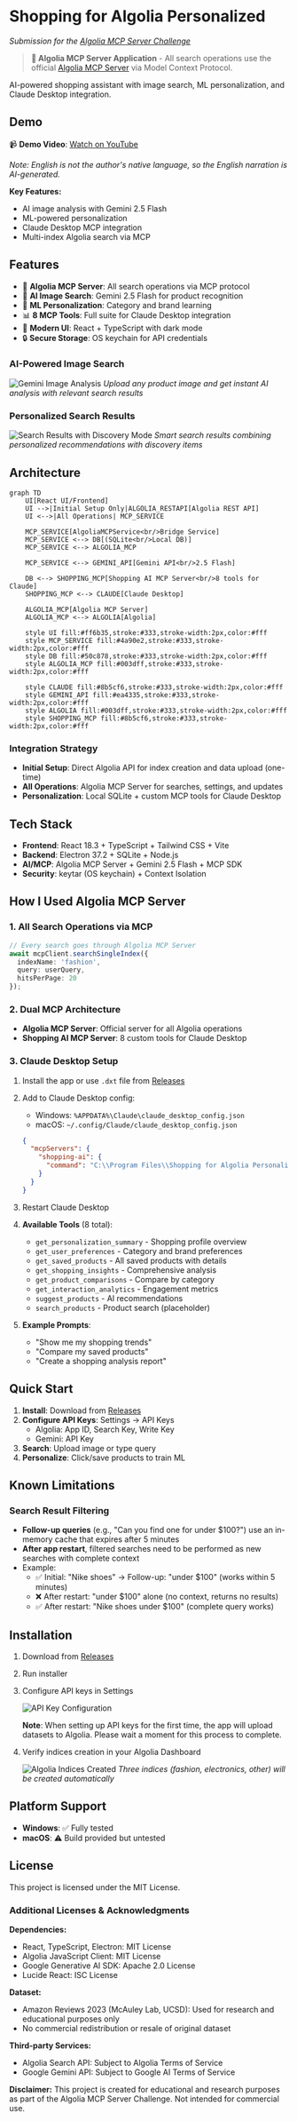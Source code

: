 # Shopping for Algolia Personalized

*Submission for the [Algolia MCP Server Challenge](https://dev.to/challenges/algolia-2025-07-09)*

> **🔗 Algolia MCP Server Application** - All search operations use the official [Algolia MCP Server](https://github.com/algolia/mcp-node) via Model Context Protocol.

AI-powered shopping assistant with image search, ML personalization, and Claude Desktop integration.

## Demo

📹 **Demo Video**: [Watch on YouTube](https://youtu.be/_AIdSyxy_T0)

*Note: English is not the author's native language, so the English narration is AI-generated.*

**Key Features:**
- AI image analysis with Gemini 2.5 Flash
- ML-powered personalization
- Claude Desktop MCP integration
- Multi-index Algolia search via MCP

## Features

- 🔗 **Algolia MCP Server**: All search operations via MCP protocol
- 🤖 **AI Image Search**: Gemini 2.5 Flash for product recognition
- 🧠 **ML Personalization**: Category and brand learning
- 📊 **8 MCP Tools**: Full suite for Claude Desktop integration
- 🎨 **Modern UI**: React + TypeScript with dark mode
- 🔒 **Secure Storage**: OS keychain for API credentials

### AI-Powered Image Search
![Gemini Image Analysis](SS/01Gemini_Analyze.png)
*Upload any product image and get instant AI analysis with relevant search results*

### Personalized Search Results
![Search Results with Discovery Mode](SS/02Result.png)
*Smart search results combining personalized recommendations with discovery items*

## Architecture

```mermaid
graph TD
    UI[React UI/Frontend]
    UI -->|Initial Setup Only|ALGOLIA_RESTAPI[Algolia REST API]
    UI <-->|All Operations| MCP_SERVICE
  
    MCP_SERVICE[AlgoliaMCPService<br/>Bridge Service]
    MCP_SERVICE <--> DB[(SQLite<br/>Local DB)]
    MCP_SERVICE <--> ALGOLIA_MCP
    
    MCP_SERVICE <--> GEMINI_API[Gemini API<br/>2.5 Flash]
    
    DB <--> SHOPPING_MCP[Shopping AI MCP Server<br/>8 tools for Claude]
    SHOPPING_MCP <--> CLAUDE[Claude Desktop]
    
    ALGOLIA_MCP[Algolia MCP Server]
    ALGOLIA_MCP <--> ALGOLIA[Algolia]
    
    style UI fill:#ff6b35,stroke:#333,stroke-width:2px,color:#fff
    style MCP_SERVICE fill:#4a90e2,stroke:#333,stroke-width:2px,color:#fff
    style DB fill:#50c878,stroke:#333,stroke-width:2px,color:#fff
    style ALGOLIA_MCP fill:#003dff,stroke:#333,stroke-width:2px,color:#fff

    style CLAUDE fill:#8b5cf6,stroke:#333,stroke-width:2px,color:#fff
    style GEMINI_API fill:#ea4335,stroke:#333,stroke-width:2px,color:#fff
    style ALGOLIA fill:#003dff,stroke:#333,stroke-width:2px,color:#fff
    style SHOPPING_MCP fill:#8b5cf6,stroke:#333,stroke-width:2px,color:#fff
```

### Integration Strategy

- **Initial Setup**: Direct Algolia API for index creation and data upload (one-time)
- **All Operations**: Algolia MCP Server for searches, settings, and updates
- **Personalization**: Local SQLite + custom MCP tools for Claude Desktop

## Tech Stack

- **Frontend**: React 18.3 + TypeScript + Tailwind CSS + Vite
- **Backend**: Electron 37.2 + SQLite + Node.js
- **AI/MCP**: Algolia MCP Server + Gemini 2.5 Flash + MCP SDK
- **Security**: keytar (OS keychain) + Context Isolation

## How I Used Algolia MCP Server

### 1. **All Search Operations via MCP**
```typescript
// Every search goes through Algolia MCP Server
await mcpClient.searchSingleIndex({
  indexName: 'fashion',
  query: userQuery,
  hitsPerPage: 20
});
```

### 2. **Dual MCP Architecture**
- **Algolia MCP Server**: Official server for all Algolia operations
- **Shopping AI MCP Server**: 8 custom tools for Claude Desktop

### 3. **Claude Desktop Setup**

1. Install the app or use `.dxt` file from [Releases](https://github.com/goodaymmm/shopping-for-algolia-personalized/releases)

2. Add to Claude Desktop config:
   - Windows: `%APPDATA%\Claude\claude_desktop_config.json`
   - macOS: `~/.config/Claude/claude_desktop_config.json`

   ```json
   {
     "mcpServers": {
       "shopping-ai": {
         "command": "C:\\Program Files\\Shopping for Algolia Personalized\\resources\\app\\mcp-server.bat"
       }
     }
   }
   ```

3. Restart Claude Desktop

4. **Available Tools** (8 total):
   - `get_personalization_summary` - Shopping profile overview
   - `get_user_preferences` - Category and brand preferences
   - `get_saved_products` - All saved products with details
   - `get_shopping_insights` - Comprehensive analysis
   - `get_product_comparisons` - Compare by category
   - `get_interaction_analytics` - Engagement metrics
   - `suggest_products` - AI recommendations
   - `search_products` - Product search (placeholder)

5. **Example Prompts**:
   - "Show me my shopping trends"
   - "Compare my saved products"
   - "Create a shopping analysis report"

## Quick Start

1. **Install**: Download from [Releases](https://github.com/goodaymmm/shopping-for-algolia-personalized/releases)
2. **Configure API Keys**: Settings → API Keys
   - Algolia: App ID, Search Key, Write Key
   - Gemini: API Key
3. **Search**: Upload image or type query
4. **Personalize**: Click/save products to train ML

## Known Limitations

### Search Result Filtering
- **Follow-up queries** (e.g., "Can you find one for under $100?") use an in-memory cache that expires after 5 minutes
- **After app restart**, filtered searches need to be performed as new searches with complete context
- Example:
  - ✅ Initial: "Nike shoes" → Follow-up: "under $100" (works within 5 minutes)
  - ❌ After restart: "under $100" alone (no context, returns no results)
  - ✅ After restart: "Nike shoes under $100" (complete query works)

## Installation

1. Download from [Releases](https://github.com/goodaymmm/shopping-for-algolia-personalized/releases)
2. Run installer
3. Configure API keys in Settings
   
   ![API Key Configuration](SS/03APIKEY_Apply.png)
   
   **Note**: When setting up API keys for the first time, the app will upload datasets to Algolia. Please wait a moment for this process to complete.

4. Verify indices creation in your Algolia Dashboard
   
   ![Algolia Indices Created](SS/04Algolia_index.png)
   *Three indices (fashion, electronics, other) will be created automatically*

## Platform Support

- **Windows**: ✅ Fully tested
- **macOS**: ⚠️ Build provided but untested

## License

This project is licensed under the MIT License.

### Additional Licenses & Acknowledgments

**Dependencies:**
- React, TypeScript, Electron: MIT License
- Algolia JavaScript Client: MIT License
- Google Generative AI SDK: Apache 2.0 License
- Lucide React: ISC License

**Dataset:**
- Amazon Reviews 2023 (McAuley Lab, UCSD): Used for research and educational purposes only
- No commercial redistribution or resale of original dataset

**Third-party Services:**
- Algolia Search API: Subject to Algolia Terms of Service
- Google Gemini API: Subject to Google AI Terms of Service

**Disclaimer:** This project is created for educational and research purposes as part of the Algolia MCP Server Challenge. Not intended for commercial use.